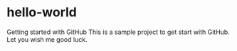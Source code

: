 hello-world
===========

Getting started with GitHub
This is a sample project to get start with GitHub. Let you wish me good luck.
